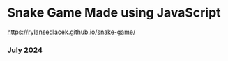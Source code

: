 <h1>Snake Game Made using JavaScript</h1>

https://rylansedlacek.github.io/snake-game/

<h3>July 2024</h3>
